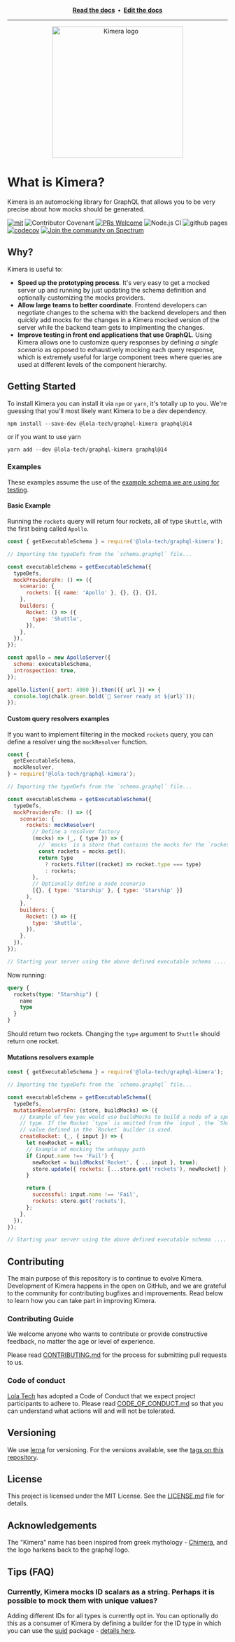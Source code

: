 <p align="center">
  <strong>
    <a href="https://lola-tech.github.io/graphql-kimera/">Read the docs<a/>&nbsp;&nbsp;&bull;&nbsp;&nbsp;<a href="https://github.com/lola-tech/graphql-kimera/tree/master/packages/graphql-kimera-docs/docs">Edit the docs<a/>
  </strong>
</p>

---

<p align="center">
  <img width="300" src="https://cdn.statically.io/gh/lola-tech/graphql-kimera/master/packages/graphql-kimera-docs/static/img/kimera-logo.svg" alt="Kimera logo">
</p>

# What is Kimera?

Kimera is an automocking library for GraphQL that allows you to be very precise about how mocks should be generated.

[![mit](https://img.shields.io/badge/license-MIT-blue)](https://img.shields.io/badge/license-MIT-blue) ![Contributor Covenant](https://img.shields.io/badge/Contributor%20Covenant-v2.0%20adopted-ff69b4.svg) [![PRs Welcome](https://img.shields.io/badge/PRs-welcome-brightgreen.svg?style=flat-square)](http://makeapullrequest.com)
![Node.js CI](https://github.com/lola-tech/graphql-kimera/workflows/Node.js%20CI/badge.svg) ![github pages](https://github.com/lola-tech/graphql-kimera/workflows/github%20pages/badge.svg) [![codecov](https://codecov.io/gh/lola-tech/graphql-kimera/branch/master/graph/badge.svg)](https://codecov.io/gh/lola-tech/graphql-kimera) [![Join the community on Spectrum](https://withspectrum.github.io/badge/badge.svg)](https://spectrum.chat/graphql-kimera)

## Why?

Kimera is useful to:

- **Speed up the prototyping process**. It's very easy to get a mocked server up and running by just updating the schema definition and optionally customizing the mocks providers.
- **Allow large teams to better coordinate**. Frontend developers can negotiate changes to the schema with the backend developers and then quickly add mocks for the changes in a Kimera mocked version of the server while the backend team gets to implmenting the changes.
- **Improve testing in front end applications that use GraphQL**. Using Kimera allows one to customize query responses by defining _a single scenario_ as opposed to exhaustively mocking each query response, which is extremely useful for large component trees where queries are used at different levels of the component hierarchy.

## Getting Started

To install Kimera you can install it via `npm` or `yarn`, it's totally up to you. We're guessing that you'll most likely want Kimera to be a dev dependency.

```
npm install --save-dev @lola-tech/graphql-kimera graphql@14
```

or if you want to use yarn

```
yarn add --dev @lola-tech/graphql-kimera graphql@14
```

### Examples

These examples assume the use of the [example schema we are using for testing](https://github.com/lola-tech/graphql-kimera/blob/master/packages/graphql-kimera/src/__test__/testing.schema.graphql).

#### Basic Example

Running the `rockets` query will return four rockets, all of type `Shuttle`, with the first being called `Apollo`.

```js
const { getExecutableSchema } = require('@lola-tech/graphql-kimera');

// Importing the typeDefs from the `schema.graphql` file...

const executableSchema = getExecutableSchema({
  typeDefs,
  mockProvidersFn: () => ({
    scenario: {
      rockets: [{ name: 'Apollo' }, {}, {}, {}],
    },
    builders: {
      Rocket: () => ({
        type: 'Shuttle',
      }),
    },
  }),
});

const apollo = new ApolloServer({
  schema: executableSchema,
  introspection: true,
});

apollo.listen({ port: 4000 }).then(({ url }) => {
  console.log(chalk.green.bold(`🚀 Server ready at ${url}`));
});
```

#### Custom query resolvers examples

If you want to implement filtering in the mocked `rockets` query, you can define
a resolver uing the `mockResolver` function.

```js
const {
  getExecutableSchema,
  mockResolver,
} = require('@lola-tech/graphql-kimera');

// Importing the typeDefs from the `schema.graphql` file...

const executableSchema = getExecutableSchema({
  typeDefs,
  mockProvidersFn: () => ({
    scenario: {
      rockets: mockResolver(
        // Define a resolver factory
        (mocks) => (_, { type }) => {
          // `mocks` is a store that contains the mocks for the `rockets` query
          const rockets = mocks.get();
          return type
            ? rockets.filter((rocket) => rocket.type === type)
            : rockets;
        },
        // Optionally define a node scenario
        [{}, { type: 'Starship' }, { type: 'Starship' }]
      ),
    },
    builders: {
      Rocket: () => ({
        type: 'Shuttle',
      }),
    },
  }),
});

// Starting your server using the above defined executable schema ....
```

Now running:

```graphql
query {
  rockets(type: "Starship") {
    name
    type
  }
}
```

Should return two rockets. Changing the `type` argument to `Shuttle` should return one rocket.

#### Mutations resolvers example

```js
const { getExecutableSchema } = require('@lola-tech/graphql-kimera');

// Importing the typeDefs from the `schema.graphql` file...

const executableSchema = getExecutableSchema({
  typeDefs,
  mutationResolversFn: (store, buildMocks) => ({
    // Example of how you would use buildMocks to build a node of a specific
    // type. If the Rocket `type` is omitted from the `input`, the `Shuttle`
    // value defined in the `Rocket` builder is used.
    createRocket: (_, { input }) => {
      let newRocket = null;
      // Example of mocking the unhappy path
      if (input.name !== 'Fail') {
        newRocket = buildMocks('Rocket', { ...input }, true);
        store.update({ rockets: [...store.get('rockets'), newRocket] });
      }

      return {
        successful: input.name !== 'Fail',
        rockets: store.get('rockets'),
      };
    },
  }),
});

// Starting your server using the above defined executable schema ....
```

## Contributing

The main purpose of this repository is to continue to evolve Kimera. Development of Kimera happens in the open on GitHub, and we are grateful to the community for contributing bugfixes and improvements. Read below to learn how you can take part in improving Kimera.

### Contributing Guide

We welcome anyone who wants to contribute or provide constructive feedback, no matter the age or level of experience.

Please read [CONTRIBUTING.md](https://github.com/lola-tech/graphql-kimera/blob/master/CONTRIBUTING.md) for the process for submitting pull requests to us.

### Code of conduct

[Lola Tech](https://www.lola.tech/) has adopted a Code of Conduct that we expect project participants to adhere to. Please read [CODE_OF_CONDUCT.md](https://github.com/lola-tech/graphql-kimera/blob/master/CODE_OF_CONDUCT.md) so that you can understand what actions will and will not be tolerated.

## Versioning

We use [lerna](https://lerna.js.org/) for versioning. For the versions available, see the [tags on this repository](https://github.com/lola-tech/graphql-kimera/tags).

## License

This project is licensed under the MIT License. See the [LICENSE.md](https://github.com/lola-tech/graphql-kimera/blob/master/LICENSE.md) file for details.

## Acknowledgements

The "Kimera" name has been inspired from greek mythology - [Chimera](<https://en.wikipedia.org/wiki/Chimera_(mythology)>), and the logo harkens back to the graphql logo.

## Tips (FAQ)

### Currently, Kimera mocks ID scalars as a string. Perhaps it is possible to mock them with unique values?

Adding different IDs for all types is currently opt in. You can optionally do this as a consumer of Kimera by defining a builder for the ID type in which you can use the [uuid](https://www.npmjs.com/package/uuid) package - [details here](https://github.com/lola-tech/graphql-kimera/issues/64#issuecomment-636201513).
